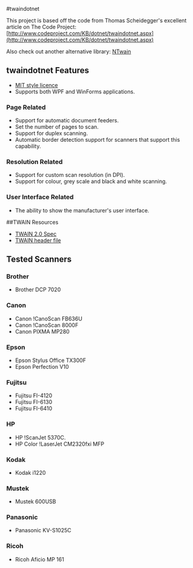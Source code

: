 #twaindotnet

This project is based off the code from Thomas Scheidegger's excellent article on The Code Project: [http://www.codeproject.com/KB/dotnet/twaindotnet.aspx](http://www.codeproject.com/KB/dotnet/twaindotnet.aspx)

Also check out another alternative library: [NTwain](http://www.nuget.org/packages/NTwain/)


## twaindotnet Features
  * [MIT style licence](License.txt)
  * Supports both WPF and WinForms applications.

### Page Related
  * Support for automatic document feeders.
  * Set the number of pages to scan.
  * Support for duplex scanning.
  * Automatic border detection support for scanners that support this capability.

### Resolution Related
  * Support for custom scan resolution (in DPI).
  * Support for colour, grey scale and black and white scanning.

### User Interface Related
  * The ability to show the manufacturer's user interface.
  
  

##TWAIN Resources
  
  * [TWAIN 2.0 Spec](http://www.twain.org/docs/TWAIN_2_Spec.pdf)
  * [TWAIN header file](http://www.twain.org/devfiles/twain.h)
 
 
  
## Tested Scanners

### Brother
   * Brother DCP 7020

### Canon
   * Canon !CanoScan FB636U
   * Canon !CanoScan 8000F
   * Canon PIXMA MP280

### Epson
   * Epson Stylus Office TX300F
   * Epson Perfection V10

### Fujitsu
   * Fujitsu FI-4120
   * Fujitsu FI-6130
   * Fujitsu FI-6410

### HP
   * HP !ScanJet 5370C.
   * HP Color !LaserJet CM2320fxi MFP

### Kodak
   * Kodak i1220

### Mustek
   * Mustek 600USB

### Panasonic
   * Panasonic KV-S1025C

### Ricoh
   * Ricoh Aficio MP 161
